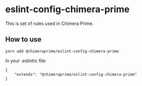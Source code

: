 # eslint-config-chimera-prime

This is set of rules used in Chimera Prime.

## How to use

```
yarn add @chimeraprime/eslint-config-chimera-prime
```

In your .eslintrc file:
```
{
    "extends": "@chimeraprime/eslint-config-chimera-prime"
}
```
